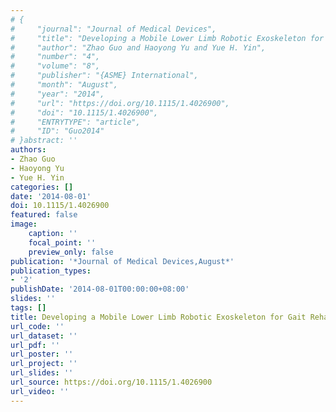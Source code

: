 ```yaml
---
# {
#     "journal": "Journal of Medical Devices",
#     "title": "Developing a Mobile Lower Limb Robotic Exoskeleton for Gait Rehabilitation",
#     "author": "Zhao Guo and Haoyong Yu and Yue H. Yin",
#     "number": "4",
#     "volume": "8",
#     "publisher": "{ASME} International",
#     "month": "August",
#     "year": "2014",
#     "url": "https://doi.org/10.1115/1.4026900",
#     "doi": "10.1115/1.4026900",
#     "ENTRYTYPE": "article",
#     "ID": "Guo2014"
# }abstract: ''
authors:
- Zhao Guo
- Haoyong Yu
- Yue H. Yin
categories: []
date: '2014-08-01'
doi: 10.1115/1.4026900
featured: false
image:
    caption: ''
    focal_point: ''
    preview_only: false
publication: '*Journal of Medical Devices,August*'
publication_types:
- '2'
publishDate: '2014-08-01T00:00:00+08:00'
slides: ''
tags: []
title: Developing a Mobile Lower Limb Robotic Exoskeleton for Gait Rehabilitation
url_code: ''
url_dataset: ''
url_pdf: ''
url_poster: ''
url_project: ''
url_slides: ''
url_source: https://doi.org/10.1115/1.4026900
url_video: ''
---
```

